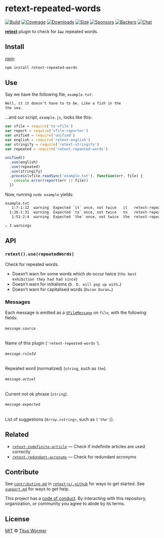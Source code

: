 # retext-repeated-words

[![Build][build-badge]][build]
[![Coverage][coverage-badge]][coverage]
[![Downloads][downloads-badge]][downloads]
[![Size][size-badge]][size]
[![Sponsors][sponsors-badge]][collective]
[![Backers][backers-badge]][collective]
[![Chat][chat-badge]][chat]

[**retext**][retext] plugin to check for ~~`for`~~ repeated words.

## Install

[npm][]:

```sh
npm install retext-repeated-words
```

## Use

Say we have the following file, `example.txt`:

```txt
Well, it it doesn’t have to to be. Like a fish in the
the sea.
```

…and our script, `example.js`, looks like this:

```js
var vfile = require('to-vfile')
var report = require('vfile-reporter')
var unified = require('unified')
var english = require('retext-english')
var stringify = require('retext-stringify')
var repeated = require('retext-repeated-words')

unified()
  .use(english)
  .use(repeated)
  .use(stringify)
  .process(vfile.readSync('example.txt'), function(err, file) {
    console.error(report(err || file))
  })
```

Now, running `node example` yields:

```txt
example.txt
   1:7-1:12  warning  Expected `it` once, not twice   it   retext-repeated-words
  1:26-1:31  warning  Expected `to` once, not twice   to   retext-repeated-words
   1:51-2:4  warning  Expected `the` once, not twice  the  retext-repeated-words

⚠ 3 warnings
```

## API

### `retext().use(repeatedWords)`

Check for repeated words.

*   Doesn’t warn for some words which *do* occur twice (`the best exhibition
    they had had since`)
*   Doesn’t warn for initialisms (`D. D. will pop up with…`)
*   Doesn’t warn for capitalised words (`Duran Duran…`)

### Messages

Each message is emitted as a [`VFileMessage`][message] on `file`, with the
following fields:

###### `message.source`

Name of this plugin (`'retext-repeated-words'`).

###### `message.ruleId`

Repeated word (normalized) (`string`, such as `the`).

###### `message.actual`

Current not ok phrase (`string`).

###### `message.expected`

List of suggestions (`Array.<string>`, such as `['the']`).

## Related

*   [`retext-indefinite-article`](https://github.com/retextjs/retext-indefinite-article)
    — Check if indefinite articles are used correctly
*   [`retext-redundant-acronyms`](https://github.com/retextjs/retext-redundant-acronyms)
    — Check for redundant acronyms

## Contribute

See [`contributing.md`][contributing] in [`retextjs/.github`][health] for ways
to get started.
See [`support.md`][support] for ways to get help.

This project has a [code of conduct][coc].
By interacting with this repository, organization, or community you agree to
abide by its terms.

## License

[MIT][license] © [Titus Wormer][author]

<!-- Definitions -->

[build-badge]: https://img.shields.io/travis/retextjs/retext-repeated-words.svg

[build]: https://travis-ci.org/retextjs/retext-repeated-words

[coverage-badge]: https://img.shields.io/codecov/c/github/retextjs/retext-repeated-words.svg

[coverage]: https://codecov.io/github/retextjs/retext-repeated-words

[downloads-badge]: https://img.shields.io/npm/dm/retext-repeated-words.svg

[downloads]: https://www.npmjs.com/package/retext-repeated-words

[size-badge]: https://img.shields.io/bundlephobia/minzip/retext-repeated-words.svg

[size]: https://bundlephobia.com/result?p=retext-repeated-words

[sponsors-badge]: https://opencollective.com/unified/sponsors/badge.svg

[backers-badge]: https://opencollective.com/unified/backers/badge.svg

[collective]: https://opencollective.com/unified

[chat-badge]: https://img.shields.io/badge/chat-spectrum-7b16ff.svg

[chat]: https://spectrum.chat/unified/retext

[npm]: https://docs.npmjs.com/cli/install

[health]: https://github.com/retextjs/.github

[contributing]: https://github.com/retextjs/.github/blob/master/contributing.md

[support]: https://github.com/retextjs/.github/blob/master/support.md

[coc]: https://github.com/retextjs/.github/blob/master/code-of-conduct.md

[license]: license

[author]: https://wooorm.com

[retext]: https://github.com/retextjs/retext

[message]: https://github.com/vfile/vfile-message
